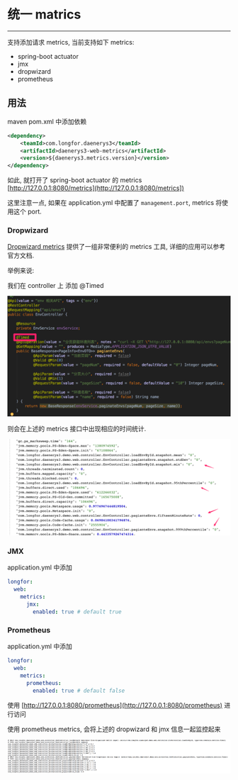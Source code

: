 # 统一 matrics

---

支持添加请求 metrics, 当前支持如下 metrics:

- spring-boot actuator
- jmx
- dropwizard 
- prometheus

## 用法

maven pom.xml 中添加依赖

```xml
<dependency>
    <teamId>com.longfor.daenerys3</teamId>
    <artifactId>daenerys3-web-metrics</artifactId>
    <version>${daenerys3.metrics.version}</version>
</dependency>
```

如此, 就打开了 spring-boot actuator 的 metrics [http://127.0.0.1:8080/metrics](http://127.0.0.1:8080/metrics])

这里注意一点, 如果在 application.yml 中配置了 `management.port`, metrics 将使用这个 port.

### Dropwizard

[Dropwizard metrics](https://metrics.dropwizard.io/) 提供了一组非常便利的 metrics 工具, 详细的应用可以参考官方文档.

举例来说:

我们在 controller 上 添加 @Timed

![dropwizard](imgs/dropwizard_1.png)

则会在上述的 metrics 接口中出现相应的时间统计.

![dropwizard](imgs/dropwizard_2.png)

### JMX

application.yml 中添加 

```yaml
longfor:
  web:
    metrics:
      jmx:
        enabled: true # default true
```

### Prometheus

application.yml 中添加 
```yaml
longfor:
  web:
    metrics:
      prometheus:
        enabled: true # default false
```

使用 [http://127.0.0.1:8080/prometheus](http://127.0.0.1:8080/prometheus) 进行访问

使用 prometheus metrics, 会将上述的 dropwizard 和 jmx 信息一起监控起来

![](imgs/prometheus_1.png)
